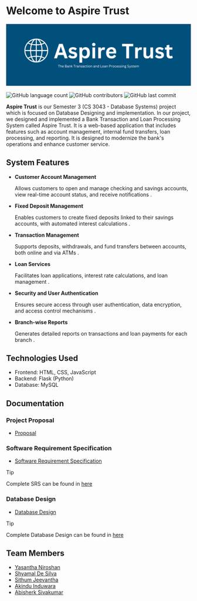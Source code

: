 # Welcome to Aspire Trust

![Logo](Aspire_Trust.png) 

![GitHub language count](https://img.shields.io/github/languages/count/Group-02-CS3043/AspireTrust)
![GitHub contributors](https://img.shields.io/github/contributors/Group-02-CS3043/AspireTrust)
![GitHub last commit](https://img.shields.io/github/last-commit/Group-02-CS3043/AspireTrust)


**Aspire Trust** is our Semester 3 (CS 3043 - Database Systems) project which is focused on Database Designing and implementation. In our project, we designed and implemented a Bank Transaction and Loan Processing System called Aspire Trust. It is a web-based application that includes features such as account management, internal fund transfers, loan processing, and reporting. It is designed to modernize the bank's operations and enhance customer service.

## System Features
- **Customer Account Management** 
    
    Allows customers to open and manage checking and savings accounts, view real-time account status, and receive notifications .
- **Fixed Deposit Management** 
    
    Enables customers to create fixed deposits linked to their savings accounts, with automated interest calculations .
- **Transaction Management** 
        
    Supports deposits, withdrawals, and fund transfers between accounts, both online and via ATMs .
- **Loan Services** 

    Facilitates loan applications, interest rate calculations, and loan management .
- **Security and User Authentication**  
    
    Ensures secure access through user authentication, data encryption, and access control mechanisms .
- **Branch-wise Reports** 
    
    Generates detailed reports on transactions and loan payments for each branch .

## Technologies Used
- Frontend: HTML, CSS, JavaScript
- Backend: Flask (Python)
- Database: MySQL

## Documentation

### Project Proposal
- [Proposal](../Docs/Project%20Description%201.pdf)

### Software Requirement Specification
- [Software Requirement Specification](../Docs/SoftwareRequirementSpecifiactionOverview.md)
> [!TIP]
> Complete SRS can be found in [here](../Docs/Group%202%20-%20SRS%20for%20Bank%20Transaction%20and%20Loan%20Processing%20System.pdf)

### Database Design
- [Database Design](../Docs/DatabaseStructure.md)

> [!TIP]
> Complete Database Design can be found in [here](../Docs/GROUP%202%20-%20ER%20DIAGRAM.pdf)



## Team Members
- [Yasantha Niroshan](https://github.com/yasanthaniroshan)
- [Shyamal De Silva](https://github.com/dilumin)
- [Sithum Jeevantha](https://github.com/sithumjee)
- [Akindu Induwara](https://github.com/AkinduID)
- [Abisherk Sivakumar](https://github.com/SivakumarAbisherk)
